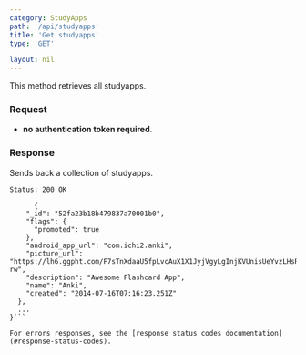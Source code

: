 ```yaml
---
category: StudyApps
path: '/api/studyapps'
title: 'Get studyapps'
type: 'GET'

layout: nil
---
```


This method retrieves all studyapps.

### Request

* **no authentication token required**.

### Response

Sends back a collection of studyapps.

```Status: 200 OK```
```{
      {
    "_id": "52fa23b18b479837a70001b0",
    "flags": {
      "promoted": true
    },
    "android_app_url": "com.ichi2.anki",
    "picture_url": "https://lh6.ggpht.com/F7sTnXdaaU5fpLvcAuX1X1JyjVgyLgInjKVUnisUeYvzLHsR_xX50gEi0Jn3AXb1wuc=w300-rw",
    "description": "Awesome Flashcard App",
    "name": "Anki",
    "created": "2014-07-16T07:16:23.251Z"
  },
  ...
}```

For errors responses, see the [response status codes documentation](#response-status-codes).